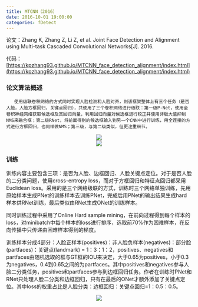 ```yaml
---
title: MTCNN（2016）
date: 2016-10-01 19:00:00
categories: fDetect
---
```


<script type="text/javascript" src="http://cdn.mathjax.org/mathjax/latest/MathJax.js?config=default"></script>

论文：Zhang K, Zhang Z, Li Z, et al. Joint Face Detection and Alignment using Multi-task Cascaded Convolutional Networks[J]. 2016.

代码：[https://kpzhang93.github.io/MTCNN_face_detection_alignment/index.html](https://kpzhang93.github.io/MTCNN_face_detection_alignment/index.html)

### 论文算法概述

       使用级联卷积网络的方式同时实现人脸检测和人脸对齐，则该框架整体上有三个任务（是否人脸，人脸方框回归，关键点回归），共使用了三个卷积网络进行级联：第一级P-Net，使用全卷积神经网络获取候选框及其回归向量，利用回归向量对候选框进行校正并使用非极大值抑制NMS来融合框；第二级RNet，将前面得到的候选框输入到另一个CNN中进行训练，用全连接的方式进行方框回归，也同样做NMS；第三级，与第二级类似，但更注重细节。
	   
<center><img src="{{ site.baseurl }}/images/pdDetect/mtcnn1.png"></center>

<center><img src="{{ site.baseurl }}/images/pdDetect/mtcnn2.png"></center>

### 训练

   训练内容主要包含三项：是否为人脸、边框回归、人脸关键点定位。对于是否人脸的二分类问题，使用cross-entropy loss，而对于方框回归和特征点回归都采用Euclidean loss。采用的是三个网络级联的方式，训练时三个网络单独训练，先用原始样本生成PNet的训练样本去训练PNet，完成后用PNet的输出结果生成hard样本供RNet训练，最后类似由RNet生成ONet的训练样本。

   同时训练过程中采用了Online Hard sample mining，在前向过程得到每个样本的loss，对minibatch中每个样本的loss进行排序，选取前70%作为困难样本，在反向传播中只传递由困难样本得到的梯度。

   训练样本分成4部分：人脸正样本(positives)：非人脸负样本(negatives)：部分脸(partfaces)：关键点(landmark) = 1：3：1：2，positives、negatives和partfaces由随机选取的框与GT框的IOU来决定，大于0.65为positives，小于0.3为negatives，0.4到0.65之间的为partfaces。其中positives和negatives参与人脸二分类任务，positives和partfaces参与到边框回归任务。作者在训练时PNet和RNet只处理人脸二分类和边框回归，只有在最后的ONet才额外添加了关键点定位。其中loss的权重占比是人脸分类：边框回归：关键点回归=1：0.5：0.5。

<center><img src="{{ site.baseurl }}/images/pdDetect/mtcnn3.png"></center>